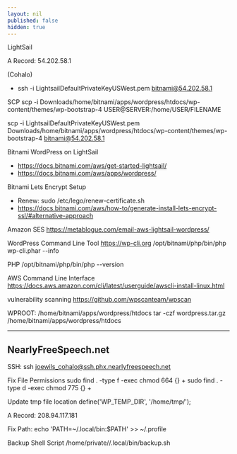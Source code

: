 ```yaml
---
layout: nil
published: false
hidden: true
---
```


LightSail

A Record: 54.202.58.1

(Cohalo)
* ssh -i LightsailDefaultPrivateKeyUSWest.pem bitnami@54.202.58.1

SCP
scp -i Downloads/home/bitnami/apps/wordpress/htdocs/wp-content/themes/wp-bootstrap-4 USER@SERVER:/home/USER/FILENAME

scp -i LightsailDefaultPrivateKeyUSWest.pem Downloads/home/bitnami/apps/wordpress/htdocs/wp-content/themes/wp-bootstrap-4 bitnami@54.202.58.1

Bitnami WordPress on LightSail

* https://docs.bitnami.com/aws/get-started-lightsail/
* https://docs.bitnami.com/aws/apps/wordpress/

Bitnami Lets Encrypt Setup

* Renew: sudo /etc/lego/renew-certificate.sh
* https://docs.bitnami.com/aws/how-to/generate-install-lets-encrypt-ssl/#alternative-approach

Amazon SES
https://metablogue.com/email-aws-lightsail-wordpress/

WordPress Command Line Tool
https://wp-cli.org
/opt/bitnami/php/bin/php wp-cli.phar --info

PHP
/opt/bitnami/php/bin/php --version

AWS Command Line Interface
https://docs.aws.amazon.com/cli/latest/userguide/awscli-install-linux.html


vulnerability scanning
https://github.com/wpscanteam/wpscan



WPROOT: /home/bitnami/apps/wordpress/htdocs
tar -czf wordpress.tar.gz /home/bitnami/apps/wordpress/htdocs



----------
NearlyFreeSpeech.net
----------

SSH: ssh joewils_cohalo@ssh.phx.nearlyfreespeech.net

Fix File Permissions
sudo find . -type f -exec chmod 664 {} +
sudo find . -type d -exec chmod 775 {} +

Update tmp file location
define('WP_TEMP_DIR', '/home/tmp/');

A Record: 208.94.117.181

Fix Path: 
echo 'PATH=~/.local/bin:$PATH' >> ~/.profile

Backup Shell Script
/home/private//.local/bin/backup.sh